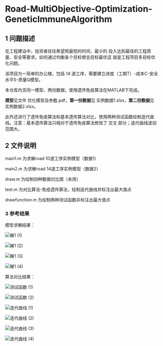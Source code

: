 # Road-MultiObjective-Optimization-GeneticImmuneAlgorithm

## 1 问题描述

在工程建设中，投资者往往希望用最短的时间，最少的 投入达到最佳的工程质量、安全等要求。如何通过均衡各个目标使总目标最优这 就是工程项目多目标优化问题。

该项目为一简单的办公楼，包括 14 道工序，需要建立进度（工期T）-成本C-安全水平S-质量Q模型。

本仓库内含同一模型、两份数据，使用遗传免疫算法在MATLAB下完成。

**模型**见文件 优化模型及参数.pdf，**第一份数据**见 实例数据1.xlsx，**第二份数据**见 实例数据2.xlsx。

此外还进行了遗传免疫算法和基本遗传算法对比，使用两种测试函数绘制迭代曲线。注意：基本遗传算法只相对于遗传免疫算法修改了 交叉 部分；迭代曲线波动范围大。



## 2 文件说明

main1.m 为求解road 10道工序实例模型（数据1）

main2.m 为求解road 14道工序实例模型（数据2）

draw.m 为绘制四种数据对比图（未用）

test.m 为对比算法-免疫遗传算法，绘制迭代曲线并标注出最大值点

drawfunction.m 为绘制两种测试函数并标注出最大值点



### 3 参考结果

模型求解结果：



![解1 (1)](https://github.com/kunzi051/Road-MultiObjective-Optimization-GeneticImmuneAlgorithm/blob/main/img/%E8%A7%A31%20(1).png?raw=true)

![解1 (2)](https://github.com/kunzi051/Road-MultiObjective-Optimization-GeneticImmuneAlgorithm/blob/main/img/%E8%A7%A31%20(2).png?raw=true)

![解1 (3)](https://github.com/kunzi051/Road-MultiObjective-Optimization-GeneticImmuneAlgorithm/blob/main/img/%E8%A7%A31%20(3).png?raw=true)

![解1 (4)](https://github.com/kunzi051/Road-MultiObjective-Optimization-GeneticImmuneAlgorithm/blob/main/img/%E8%A7%A31%20(4).png?raw=true)



算法对比结果：

![测试函数 (1)](https://github.com/kunzi051/Road-MultiObjective-Optimization-GeneticImmuneAlgorithm/blob/main/img/%E6%B5%8B%E8%AF%95%E5%87%BD%E6%95%B0%20(1).png?raw=true)

![测试函数 (2)](https://github.com/kunzi051/Road-MultiObjective-Optimization-GeneticImmuneAlgorithm/blob/main/img/%E6%B5%8B%E8%AF%95%E5%87%BD%E6%95%B0%20(2).png?raw=true)

![迭代曲线 (1)](https://github.com/kunzi051/Road-MultiObjective-Optimization-GeneticImmuneAlgorithm/blob/main/img/%E8%BF%AD%E4%BB%A3%E6%9B%B2%E7%BA%BF%20(1).png?raw=true)

![迭代曲线 (2)](https://github.com/kunzi051/Road-MultiObjective-Optimization-GeneticImmuneAlgorithm/blob/main/img/%E8%BF%AD%E4%BB%A3%E6%9B%B2%E7%BA%BF%20(2).png?raw=true)

![迭代曲线 (3)](https://github.com/kunzi051/Road-MultiObjective-Optimization-GeneticImmuneAlgorithm/blob/main/img/%E8%BF%AD%E4%BB%A3%E6%9B%B2%E7%BA%BF%20(3).png?raw=true)

![迭代曲线 (4)](https://github.com/kunzi051/Road-MultiObjective-Optimization-GeneticImmuneAlgorithm/blob/main/img/%E8%BF%AD%E4%BB%A3%E6%9B%B2%E7%BA%BF%20(4).png?raw=true)
